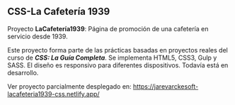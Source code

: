 ## CSS-La Cafetería 1939

Proyecto **LaCafetería1939**: Página de promoción de una cafetería en servicio desde 1939.

Este proyecto forma parte de las prácticas basadas en proyectos reales del curso de **_CSS: La Guía Completa_**. Se implementa HTML5, CSS3, Gulp y SASS. El diseño es responsivo para diferentes dispositivos.
Todavía está en desarrollo.

Ver proyecto parcialmente desplegado en: https://jarevarckesoft-lacafeteria1939-css.netlify.app/